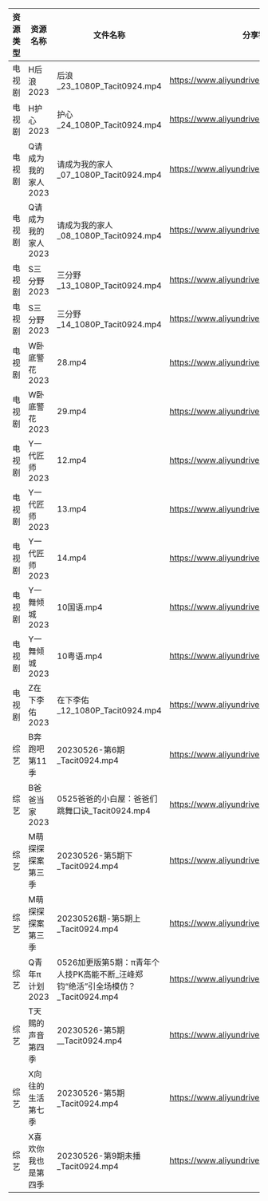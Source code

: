 | 资源类型 | 资源名称         | 文件名称                                                 | 分享链接                                      | 更新时间       |
| ---- | ------------ | ---------------------------------------------------- | ----------------------------------------- | ---------- |
| 电视剧  | H后浪2023      | 后浪_23_1080P_Tacit0924.mp4                            | https://www.aliyundrive.com/s/Ez3GKYEjsy9 | 2023-05-27 |
| 电视剧  | H护心2023      | 护心_24_1080P_Tacit0924.mp4                            | https://www.aliyundrive.com/s/9HkxgS4UCNB | 2023-05-27 |
| 电视剧  | Q请成为我的家人2023 | 请成为我的家人_07_1080P_Tacit0924.mp4                       | https://www.aliyundrive.com/s/LVhk36Kw3hq | 2023-05-27 |
| 电视剧  | Q请成为我的家人2023 | 请成为我的家人_08_1080P_Tacit0924.mp4                       | https://www.aliyundrive.com/s/LVhk36Kw3hq | 2023-05-27 |
| 电视剧  | S三分野2023     | 三分野_13_1080P_Tacit0924.mp4                           | https://www.aliyundrive.com/s/grfMSvWbXdD | 2023-05-27 |
| 电视剧  | S三分野2023     | 三分野_14_1080P_Tacit0924.mp4                           | https://www.aliyundrive.com/s/grfMSvWbXdD | 2023-05-27 |
| 电视剧  | W卧底警花2023    | 28.mp4                                               | https://www.aliyundrive.com/s/AyAZwmJfSyh | 2023-05-27 |
| 电视剧  | W卧底警花2023    | 29.mp4                                               | https://www.aliyundrive.com/s/AyAZwmJfSyh | 2023-05-27 |
| 电视剧  | Y一代匠师2023    | 12.mp4                                               | https://www.aliyundrive.com/s/CPda8kkU7Vh | 2023-05-27 |
| 电视剧  | Y一代匠师2023    | 13.mp4                                               | https://www.aliyundrive.com/s/CPda8kkU7Vh | 2023-05-27 |
| 电视剧  | Y一代匠师2023    | 14.mp4                                               | https://www.aliyundrive.com/s/CPda8kkU7Vh | 2023-05-27 |
| 电视剧  | Y一舞倾城2023    | 10国语.mp4                                             | https://www.aliyundrive.com/s/rJHcZFVa1Tf | 2023-05-27 |
| 电视剧  | Y一舞倾城2023    | 10粤语.mp4                                             | https://www.aliyundrive.com/s/rJHcZFVa1Tf | 2023-05-27 |
| 电视剧  | Z在下李佑2023    | 在下李佑_12_1080P_Tacit0924.mp4                          | https://www.aliyundrive.com/s/XDyqjGPExFg | 2023-05-27 |
| 综艺   | B奔跑吧第11季     | 20230526-第6期_Tacit0924.mp4                           | https://www.aliyundrive.com/s/T8hYCsGLYpy | 2023-05-27 |
| 综艺   | B爸爸当家2023    | 0525爸爸的小白屋：爸爸们跳舞口诀_Tacit0924.mp4                     | https://www.aliyundrive.com/s/SqHa3g1TkvY | 2023-05-27 |
| 综艺   | M萌探探探案第三季    | 20230526-第5期下_Tacit0924.mp4                          | https://www.aliyundrive.com/s/S7KWk25DgnD | 2023-05-27 |
| 综艺   | M萌探探探案第三季    | 20230526期-第5期上_Tacit0924.mp4                         | https://www.aliyundrive.com/s/S7KWk25DgnD | 2023-05-27 |
| 综艺   | Q青年π计划2023   | 0526加更版第5期：π青年个人技PK高能不断_汪峰郑钧“绝活”引全场模仿？_Tacit0924.mp4 | https://www.aliyundrive.com/s/PReFQ8C6eAn | 2023-05-27 |
| 综艺   | T天赐的声音第四季    | 20230526-第5期__Tacit0924.mp4                          | https://www.aliyundrive.com/s/gvD56pLsuyk | 2023-05-27 |
| 综艺   | X向往的生活第七季    | 20230526-第5期_Tacit0924.mp4                           | https://www.aliyundrive.com/s/82ytPLytcAd | 2023-05-27 |
| 综艺   | X喜欢你我也是第四季   | 20230526-第9期未播_Tacit0924.mp4                         | https://www.aliyundrive.com/s/rA7sxekEMmS | 2023-05-27 |

